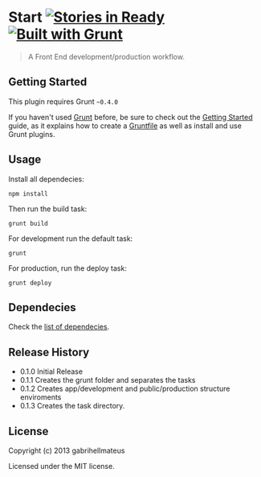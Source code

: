 # Start [![Stories in Ready](https://badge.waffle.io/gabrihellmateus/start.png?label=Ready)](https://waffle.io/gabrihellmateus/start) [![Built with Grunt](https://cdn.gruntjs.com/builtwith.png)](http://gruntjs.com/)

> A Front End development/production workflow.

## Getting Started
This plugin requires Grunt `~0.4.0`

If you haven't used [Grunt](http://gruntjs.com/) before, be sure to check out the [Getting Started](http://gruntjs.com/getting-started) guide, as it explains how to create a [Gruntfile](http://gruntjs.com/sample-gruntfile) as well as install and use Grunt plugins.


## Usage
Install all dependecies:

```
npm install
```

Then run the build task:

```
grunt build
```

For development run the default task:

```
grunt
```

For production, run the deploy task:

```
grunt deploy
```

## Dependecies

Check the [list of dependecies](https://github.com/gabrihellmateus/start/blob/master/DEPENDECIES.md).

## Release History
* 0.1.0 Initial Release
* 0.1.1 Creates the grunt folder and separates the tasks
* 0.1.2 Creates app/development and public/production structure enviroments
* 0.1.3 Creates the task directory.


## License
Copyright (c) 2013 gabrihellmateus

Licensed under the MIT license.
